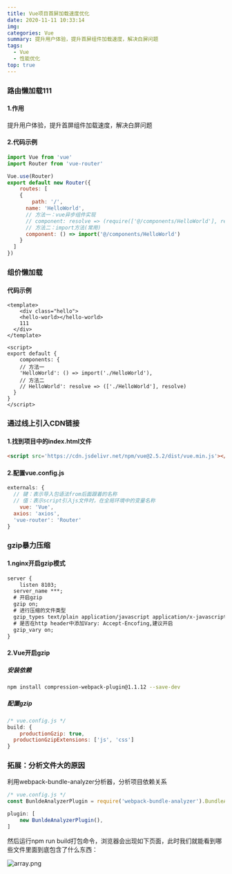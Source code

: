 ```yaml
---
title: Vue项目首屏加载速度优化
date: 2020-11-11 10:33:14
img:
categories: Vue
summary: 提升用户体验，提升首屏组件加载速度，解决白屏问题
tags: 
  - Vue
  - 性能优化
top: true
---
```




### 路由懒加载111

#### 1.作用

提升用户体验，提升首屏组件加载速度，解决白屏问题

#### 2.代码示例

```js
import Vue from 'vue'
import Router from 'vue-router'

Vue.use(Router)
export default new Router({
	routes: [
    {
    	path: '/',
      name: 'HelloWorld',
      // 方法一：vue异步组件实现
      // component: resolve => (require(['@/components/HelloWorld'], resolve))
      // 方法二：import方法(常用)
      component: () => import('@/components/HelloWorld')
    }
  ]
})
```



### 组价懒加载

#### 代码示例

```vue
<template>
	<div class="hello">
    <hello-world></hello-world>
    111
  </div>
</template>

<script>
export default {
	components: {
  	// 方法一
    'HelloWorld': () => import('./HelloWorld'),
    // 方法二
    // HelloWorld': resolve => (['./HelloWorld'], resolve)
  }
}
</script>
```



### 通过线上引入CDN链接

#### 1.找到项目中的index.html文件

```html
<script src='https://cdn.jsdelivr.net/npm/vue@2.5.2/dist/vue.min.js'></script>
```

#### 2.配置vue.config.js

```js
externals: {
  // 键：表示导入包语法from后面跟着的名称
  // 值：表示script引入js文件时，在全局环境中的变量名称
	vue: 'Vue',
  axios: 'axios',
  'vue-router': 'Router'
}
```



### gzip暴力压缩

#### 1.nginx开启gzip模式

```tex
server {
	listen 8103;
  server_name ***;
  # 开启gzip
  gzip on;
  # 进行压缩的文件类型
  gzip_types text/plain application/javascript application/x-javascript text/css application/xml text/javascript application/x-httpd-php image/jpeg image/png image/gif;
  # 是否在http header中添加Vary: Accept-Encofing,建议开启
  gzip_vary on;
}
```

#### 2.Vue开启gzip

##### 安装依赖

```bash
npm install compression-webpack-plugin@1.1.12 --save-dev
```

##### 配置gzip

```js
/* vue.config.js */
build: {
	productionGzip: true,
  productionGzipExtensions: ['js', 'css']
}
```



### 拓展：分析文件大的原因

利用webpack-bundle-analyzer分析器，分析项目依赖关系

```js
/* vue.config.js */
const BunldeAnalyzerPlugin = require('webpack-bundle-analyzer').BundleAnalyzerPlugin;

plugin: [
	new BunldeAnalyzerPlugin(),
]
```

然后运行npm run build打包命令，浏览器会出现如下页面，此时我们就能看到哪些文件里面到底包含了什么东西：

![array.png](/images/posts/vue-load-speed.png)